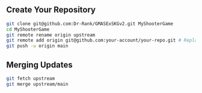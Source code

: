 ## Create Your Repository
```bash
git clone git@github.com:Dr-Rank/GMASExSKGv2.git MyShooterGame
cd MyShooterGame
git remote rename origin upstream
git remote add origin git@github.com:your-account/your-repo.git # Replace with your new Git repository url
git push -u origin main
```

## Merging Updates
```bash
git fetch upstream
git merge upstream/main
```

